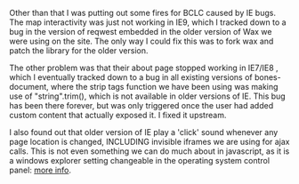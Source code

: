 Other than that I was putting out some fires for BCLC caused by IE bugs. The map interactivity was just not working in IE9, which I tracked down to a bug in the version of reqwest embedded in the older version of Wax we were using on the site. The only way I could fix this was to fork wax and patch the library for the older version.

The other problem was that their about page stopped working in IE7/IE8 , which I eventually tracked down to a bug in all existing versions of bones-document, where the strip tags function we have been using was making use of "string".trim(), which is not available in older versions of IE. This bug has been there forever, but was only triggered once the user had added custom content that actually exposed it. I fixed it upstream.

I also found out that older version of IE play a 'click' sound whenever any page location is changed, INCLUDING invisible iframes we are using for ajax calls. This is not even something we can do much about in javascript, as it is a windows explorer setting changeable in the operating system control panel: [more info](http://stackoverflow.com/questions/470512/ie-click-sound-and-jquery).

